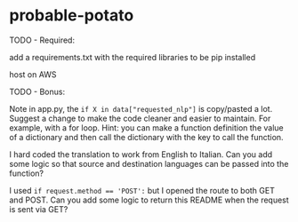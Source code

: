 # probable-potato

TODO - Required: 

 add a requirements.txt with the required libraries to be pip installed

 host on AWS

TODO - Bonus:

Note in app.py, the `if X in data["requested_nlp"]` is copy/pasted a lot.
Suggest a change to make the code cleaner and easier to maintain. For example, with a for loop. 
Hint: you can make a function definition the value of a dictionary and then call the dictionary
with the key to call the function.

I hard coded the translation to work from English to Italian. Can you add some logic so that source and
destination languages can be passed into the function?

I used `if request.method == 'POST':` but I opened the route to both GET and POST. Can you add some logic
to return this README when the request is sent via GET?
